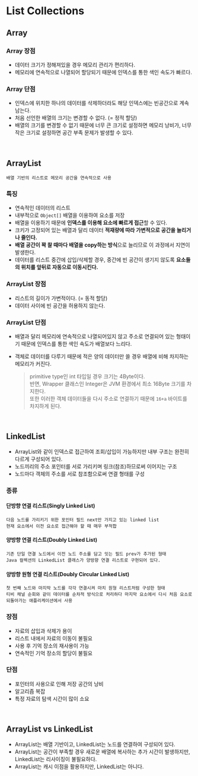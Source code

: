 # List Collections

## Array

### Array 장점

- 데이터 크기가 정해져있을 경우 메모리 관리가 편리하다.
- 메모리에 연속적으로 나열되어 할당되기 때문에 인덱스를 통한 색인 속도가 빠르다.

### Array 단점

- 인덱스에 위치한 하나의 데이터를 삭제하더라도 해당 인덱스에는 빈공간으로 계속 남는다.
- 처음 선언한 배열의 크기는 변경할 수 없다. (= 정적 할당)
- 배열의 크기를 변경할 수 없기 때문에 너무 큰 크기로 설정하면 메모리 낭비가, 너무 작은 크기로 설정하면 공간 부족 문제가 발생할 수 있다.

<br>

## ArrayList

    배열 기반의 리스트로 메모리 공간을 연속적으로 사용

### 특징

- 연속적인 데이터의 리스트
- 내부적으로 `Object[]` 배열을 이용하여 요소를 저장
- 배열을 이용하기 때문에 **인덱스를 이용해 요소에 빠르게 접근**할 수 있다.
- 크키가 고정되어 있는 배열과 달리 데이터 **적재량에 따라 가변적으로 공간을 늘리거나 줄인다.**
- **배열 공간이 꽉 찰 때마다 배열을 copy하는 방식**으로 늘리므로 이 과정에서 지연이 발생한다.
- 데이터를 리스트 중간에 삽입/삭제할 경우, 중간에 빈 공간이 생기지 않도록 **요소들의 위치를 앞뒤로 자동으로 이동시킨다.**

### ArrayList 장점

- 리스트의 길이가 가변적이다. (= 동적 할당)
- 데이터 사이에 빈 공간을 허용하지 않는다.

### ArrayList 단점

- 배열과 달리 메모리에 연속적으로 나열되어있지 않고 주소로 연결되어 있는 형태이기 때문에 인덱스를 통한 색인 속도가 배열보다 느리다.
- 객체로 데이터를 다루기 때문에 적은 양의 데이터만 쓸 경우 배열에 비해 차지하는 메모리가 커진다.

  > primitive type인 int 타입일 경우 크기는 4Byte이다.  
  > 반면, Wrapper 클래스인 Integer은 JVM 환경에서 최소 16Byte 크기를 차지한다.  
  > 또한 이러한 객체 데이터들을 다시 주소로 연결하기 때문에 `16+a` 바이트를 차지하게 된다.

<br>

## LinkedList

- ArrayList와 같이 인덱스로 접근하여 조회/삽입이 가능하지만 내부 구조는 완전히 다르게 구성되어 있다.
- 노드끼리의 주소 포인터를 서로 가리키며 링크(참조)하므로써 이어지는 구조
- 노드마다 객체의 주소를 서로 참조함으로써 연결 형태를 구성

### 종류

#### 단방향 연결 리스트(Singly Linked List)

    다음 노드를 가리키기 위한 포인터 필드 next만 가지고 있는 linked list
    현재 요소에서 이전 요소로 접근해야 할 때 매우 부적합

#### 양방향 연결 리스트(Doubly Linked List)

    기존 단일 연결 노드에서 이전 노드 주소를 담고 잇는 필드 prev가 추가된 형태
    Java 컬렉션의 LinkedList 클래스가 양방향 연결 리스트로 구현되어 있다.

#### 양방향 원형 연결 리스트(Doubly Circular Linked List)

    첫 번째 노드와 마지막 노드를 각각 연결시켜 마치 원형 리스트처럼 구성한 형태
    티비 채널 순회와 같이 데이터를 순차적 방식으로 처리하다 마지막 요소에서 다시 처음 요소로 되돌아가는 애플리케이션에서 사용

### 장점

- 자료의 삽입과 삭제가 용이
- 리스트 내에서 자료의 이동이 불필요
- 사용 후 기억 장소의 재사용이 가능
- 연속적인 기억 장소의 할당이 불필요

### 단점

- 포인터의 사용으로 인해 저장 공간의 낭비
- 알고리즘 복잡
- 특정 자료의 탐색 시간이 많이 소요

<br>

## ArrayList vs LinkedList

- ArrayList는 배열 기반이고, LinkedList는 노드를 연결하여 구성되어 있다.
- ArrayList는 공간이 부족할 경우 새로운 배열에 복사하는 추가 시간이 발생하지만, LinkedList는 리사이징이 불필요하다.
- ArrayList는 캐시 이점을 활용하지만, LinkedList는 아니다.
